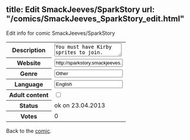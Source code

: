 title: Edit SmackJeeves/SparkStory
url: "/comics/SmackJeeves_SparkStory_edit.html"
---
Edit info for comic SmackJeeves/SparkStory

<form name="comic" action="http://gaepostmail.appengine.com/comic" name="post">
<table class="comicinfo">
<tr>
<th>Description</th><td><textarea name="description">You must have Kirby sprites to join. Don't swear or use mature content. INSPIRED BY ABBIMAYS RANDOMNESS! Characters w/ quotes: Sniveh: Spark, WHY DID YOU DRAG ME FROM THE FOREST ALL THE WAY OUT HERE?! Skybyte: SNIVIES FOR DA WIN! Magolor: Oh come on, I just fixed that mast! Thunderbolt: Not again... Grace: U-um, hi? Brokor: DON'T YOU DARE PRESS THE PURPLE BUTT-*explodes* Dameon: *messing with doofus' radio* Doofus: If you don't stop trying to change the radio station on my tank, I swear to Black Mesa I will come over there with an army of pies! Sky: PIANO! -Crushed by a piano- Korazar: WHOSE IDEA WAS THIS!? Deuce:MAH MASTER SWORD ITS DA BEST! Plazy: Ok now who's ready for SCIENCE! .... anyone</textarea></td>
</tr>
<tr>
<th>Website</th><td><input type="text" name="url" value="http://sparkstory.smackjeeves.com/comics/"/></td>
</tr>
<tr>
<th>Genre</th><td><input type="text" name="genre" value="Other"/></td>
</tr>
<tr>
<th>Language</th><td><input type="text" name="language" value="English"/></td>
</tr>
<tr>
<th>Adult content</th><td><input type="checkbox" name="adult" value="adult" /></td>
</tr>
<tr>
<th>Status</th><td>ok on 23.04.2013</td>
</tr>
<tr>
<th>Votes</th><td>0</div></td>
</tr>
</table>
</form>

Back to the [comic](/comics/SmackJeeves_SparkStory.html).
